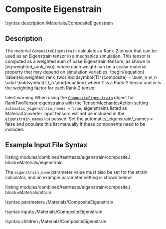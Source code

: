 # Composite Eigenstrain

!syntax description /Materials/CompositeEigenstrain

## Description

The material `CompositeEigenstrain` calculates a Rank-2 tensor that can be used as an Eigenstrain
tensor in a mechanics simulation.  This tensor is computed as a weighted sum of base Eigenstrain
tensors, as shown in [eq:weighted_rank_two], where each weight can be a scalar material property that
may depend on simulation variables.
\begin{equation}
  \label{eq:weighted_rank_two}
  \boldsymbol{T}^{composite} = \sum_n w_n \cdot \boldsymbol{T}_n
\end{equation}
where $\boldsymbol{T}$ is a Rank-2 tensor and $w$ is the weighting factor for each Rank-2 tensor.


!alert warning When using the [`CompositeEigenstrain`](CompositeEigenstrain.md)
object  for RankTwoTensor eigenstrains with the
[TensorMechanicsAction](TensorMechanics/Master/index.md) setting
`automatic_eigenstrain_names = true`, eigenstrains listed as MaterialConverter
input  tensors will not be included in the `eigenstrain_names` list passed. Set
the automatic/_eigenstrain/_names = false and populate this list manually if
these components need to be included.

## Example Input File Syntax

!listing modules/combined/test/tests/eigenstrain/composite.i block=Materials/eigenstrain

The `eigenstrain_name` parameter value must also be set for the strain calculator, and an example
parameter setting is shown below:

!listing modules/combined/test/tests/eigenstrain/composite.i block=Materials/strain

!syntax parameters /Materials/CompositeEigenstrain

!syntax inputs /Materials/CompositeEigenstrain

!syntax children /Materials/CompositeEigenstrain
